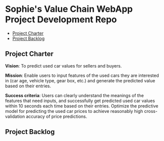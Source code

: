 # Sophie's Value Chain WebApp Project Development Repo

<!-- toc -->

- [Project Charter](#project-charter)
- [Project Backlog](#project-backlog)

<!-- tocstop -->

## Project Charter 

**Vision**: To predict used car values for sellers and buyers.

**Mission**: Enable users to input features of the used cars they are interested in (car age, vehicle type, gear box, etc.) and generate the predicted value based on their entries.

**Success criteria**: Users can clearly understand the meanings of the features that need inputs, and successfully get predicted used car values within 10 seconds each time based on their entries. Optimize the predictive model for predicting the used car prices to achieve reasonably high cross-validation accuracy of price predictions.

## Project Backlog
